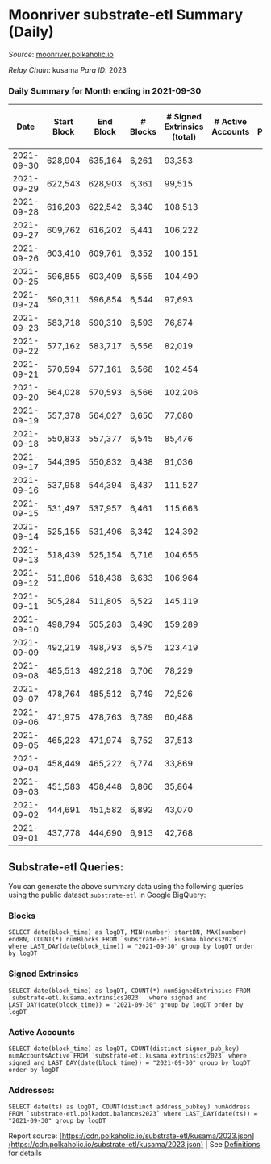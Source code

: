 # Moonriver substrate-etl Summary (Daily)

_Source_: [moonriver.polkaholic.io](https://moonriver.polkaholic.io)

*Relay Chain*: kusama
*Para ID*: 2023



### Daily Summary for Month ending in 2021-09-30


| Date | Start Block | End Block | # Blocks | # Signed Extrinsics (total) | # Active Accounts | # Passive | # New | # Addresses with Balances | # Events | # Transfers | # XCM Transfers In | # XCM Transfers Out |
| ---- | ----------- | --------- | -------- | --------------------------- | ----------------- | --------- | ----- | ------------------------- | -------- | ----------- | ------------------ | ------------------- |
| 2021-09-30 | 628,904 | 635,164 | 6,261  | 93,353 |  |  |  | 121,301 | 623,713 | 22,158 ($21,362,116.75) |   |   |
| 2021-09-29 | 622,543 | 628,903 | 6,361  | 99,515 |  |  |  |  | 636,301 | 20,145 ($33,927,228.88) |   |   |
| 2021-09-28 | 616,203 | 622,542 | 6,340  | 108,513 |  |  |  |  | 685,890 | 23,364 ($25,652,283.36) |   |   |
| 2021-09-27 | 609,762 | 616,202 | 6,441  | 106,222 |  |  |  |  | 719,978 | 26,081 ($27,965,993.81) |   |   |
| 2021-09-26 | 603,410 | 609,761 | 6,352  | 100,151 |  |  |  |  | 690,208 | 25,708 ($24,731,556.36) |   |   |
| 2021-09-25 | 596,855 | 603,409 | 6,555  | 104,490 |  |  |  |  | 676,717 | 27,734 ($37,302,315.55) |   |   |
| 2021-09-24 | 590,311 | 596,854 | 6,544  | 97,693 |  |  |  |  | 565,599 | 23,202 ($42,359,158.08) |   |   |
| 2021-09-23 | 583,718 | 590,310 | 6,593  | 76,874 |  |  |  |  | 482,339 | 20,505 ($25,563,946.77) |   |   |
| 2021-09-22 | 577,162 | 583,717 | 6,556  | 82,019 |  |  |  |  | 565,538 | 24,511 ($26,333,897.23) |   |   |
| 2021-09-21 | 570,594 | 577,161 | 6,568  | 102,454 |  |  |  |  | 690,711 | 36,170 ($42,877,515.11) |   |   |
| 2021-09-20 | 564,028 | 570,593 | 6,566  | 102,206 |  |  |  |  | 654,139 | 28,958 ($64,885,218.74) |   |   |
| 2021-09-19 | 557,378 | 564,027 | 6,650  | 77,080 |  |  |  |  | 511,167 | 21,190 ($21,624,657.01) |   |   |
| 2021-09-18 | 550,833 | 557,377 | 6,545  | 85,476 |  |  |  |  | 554,204 | 23,420 ($20,251,037.94) |   |   |
| 2021-09-17 | 544,395 | 550,832 | 6,438  | 91,036 |  |  |  |  | 586,893 | 26,063 ($23,452,107.92) |   |   |
| 2021-09-16 | 537,958 | 544,394 | 6,437  | 111,527 |  |  |  |  | 747,197 | 44,599 ($38,569,245.43) |   |   |
| 2021-09-15 | 531,497 | 537,957 | 6,461  | 115,663 |  |  |  |  | 783,460 | 44,311 ($80,315,934.27) |   |   |
| 2021-09-14 | 525,155 | 531,496 | 6,342  | 124,392 |  |  |  |  | 793,734 | 59,137 ($48,140,065.66) |   |   |
| 2021-09-13 | 518,439 | 525,154 | 6,716  | 104,656 |  |  |  |  | 644,641 | 53,693 ($36,094,004.34) |   |   |
| 2021-09-12 | 511,806 | 518,438 | 6,633  | 106,964 |  |  |  |  | 659,355 | 53,212 ($44,194,518.69) |   |   |
| 2021-09-11 | 505,284 | 511,805 | 6,522  | 145,119 |  |  |  |  | 821,346 | 53,117 ($55,686,079.85) |   |   |
| 2021-09-10 | 498,794 | 505,283 | 6,490  | 159,289 |  |  |  |  | 948,663 | 68,845 ($83,958,888.31) |   |   |
| 2021-09-09 | 492,219 | 498,793 | 6,575  | 123,419 |  |  |  |  | 842,008 | 71,361 ($103,334,207.71) |   |   |
| 2021-09-08 | 485,513 | 492,218 | 6,706  | 78,229 |  |  |  |  | 525,944 | 38,232 ($59,632,436.51) |   |   |
| 2021-09-07 | 478,764 | 485,512 | 6,749  | 72,526 |  |  |  |  | 468,631 | 31,951 ($58,696,817.54) |   |   |
| 2021-09-06 | 471,975 | 478,763 | 6,789  | 60,488 |  |  |  |  | 374,179 | 27,900 ($68,121,523.13) |   |   |
| 2021-09-05 | 465,223 | 471,974 | 6,752  | 37,513 |  |  |  |  | 199,540 | 9,474 ($16,801,909.67) |   |   |
| 2021-09-04 | 458,449 | 465,222 | 6,774  | 33,869 |  |  |  |  | 165,939 | 6,118 ($17,051,356.32) |   |   |
| 2021-09-03 | 451,583 | 458,448 | 6,866  | 35,864 |  |  |  |  | 173,226 | 9,479 ($155,709,021.04) |   |   |
| 2021-09-02 | 444,691 | 451,582 | 6,892  | 43,070 |  |  |  |  | 229,921 | 13,641 ($32,282,356.86) |   |   |
| 2021-09-01 | 437,778 | 444,690 | 6,913  | 42,768 |  |  |  |  | 226,712 | 15,432 ($51,621,539.97) |   |   |

## Substrate-etl Queries:
You can generate the above summary data using the following queries using the public dataset `substrate-etl` in Google BigQuery:


### Blocks
```
SELECT date(block_time) as logDT, MIN(number) startBN, MAX(number) endBN, COUNT(*) numBlocks FROM `substrate-etl.kusama.blocks2023`  where LAST_DAY(date(block_time)) = "2021-09-30" group by logDT order by logDT
```


### Signed Extrinsics
```
SELECT date(block_time) as logDT, COUNT(*) numSignedExtrinsics FROM `substrate-etl.kusama.extrinsics2023`  where signed and LAST_DAY(date(block_time)) = "2021-09-30" group by logDT order by logDT
```


### Active Accounts
```
SELECT date(block_time) as logDT, COUNT(distinct signer_pub_key) numAccountsActive FROM `substrate-etl.kusama.extrinsics2023` where signed and LAST_DAY(date(block_time)) = "2021-09-30" group by logDT order by logDT
```


### Addresses:
```
SELECT date(ts) as logDT, COUNT(distinct address_pubkey) numAddress FROM `substrate-etl.polkadot.balances2023` where LAST_DAY(date(ts)) = "2021-09-30" group by logDT
```



Report source: [https://cdn.polkaholic.io/substrate-etl/kusama/2023.json](https://cdn.polkaholic.io/substrate-etl/kusama/2023.json) | See [Definitions](/DEFINITIONS.md) for details
